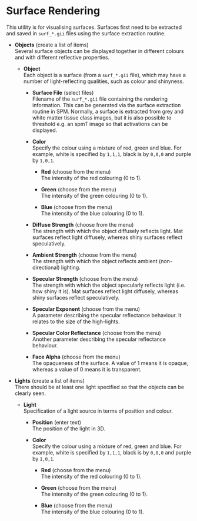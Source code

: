 # Surface Rendering  
This utility is for visualising surfaces.  Surfaces first need to be extracted and saved in ``surf_*.gii`` files using the surface extraction routine.

* **Objects** (create a list of items)  
Several surface objects can be displayed together in different colours and with different reflective properties.

    * **Object**   
    Each object is a surface (from a ``surf_*.gii`` file), which may have a number of light-reflecting qualities, such as colour and shinyness.

        * **Surface File** (select files)  
        Filename of the ``surf_*.gii`` file containing the rendering information. This can be generated via the surface extraction routine in SPM. Normally, a surface is extracted from grey and white matter tissue class images, but it is also possible to threshold e.g. an spmT image so that activations can be displayed.

        * **Color**   
        Specify the colour using a mixture of red, green and blue. For example, white is specified by ``1,1,1``, black is by ``0,0,0`` and purple by ``1,0,1``.

            * **Red** (choose from the menu)  
            The intensity of the red colouring (0 to 1).

            * **Green** (choose from the menu)  
            The intensity of the green colouring (0 to 1).

            * **Blue** (choose from the menu)  
            The intensity of the blue colouring (0 to 1).

        * **Diffuse Strength** (choose from the menu)  
        The strength with which the object diffusely reflects light. Mat surfaces reflect light diffusely, whereas shiny surfaces reflect speculatively.

        * **Ambient Strength** (choose from the menu)  
        The strength with which the object reflects ambient (non-directional) lighting.

        * **Specular Strength** (choose from the menu)  
        The strength with which the object specularly reflects light (i.e. how shiny it is). Mat surfaces reflect light diffusely, whereas shiny surfaces reflect speculatively.

        * **Specular Exponent** (choose from the menu)  
        A parameter describing the specular reflectance behaviour. It relates to the size of the high-lights.

        * **Specular Color Reflectance** (choose from the menu)  
        Another parameter describing the specular reflectance behaviour.

        * **Face Alpha** (choose from the menu)  
        The opaqueness of the surface.
        A value of 1 means it is opaque, whereas a value of 0 means it is transparent.

* **Lights** (create a list of items)  
There should be at least one light specified so that the objects can be clearly seen.

    * **Light**   
    Specification of a light source in terms of position and colour.

        * **Position** (enter text)  
        The position of the light in 3D.

        * **Color**   
        Specify the colour using a mixture of red, green and blue. For example, white is specified by ``1,1,1``, black is by ``0,0,0`` and purple by ``1,0,1``.

            * **Red** (choose from the menu)  
            The intensity of the red colouring (0 to 1).

            * **Green** (choose from the menu)  
            The intensity of the green colouring (0 to 1).

            * **Blue** (choose from the menu)  
            The intensity of the blue colouring (0 to 1).
